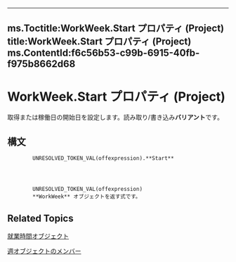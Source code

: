

---
ms.Toctitle:WorkWeek.Start プロパティ (Project)
title:WorkWeek.Start プロパティ (Project)
ms.ContentId:f6c56b53-c99b-6915-40fb-f975b8662d68
---
# WorkWeek.Start プロパティ (Project)




取得または稼働日の開始日を設定します。読み取り/書き込み**バリアント**です。

## 構文

            UNRESOLVED_TOKEN_VAL(offexpression).**Start**




            UNRESOLVED_TOKEN_VAL(offexpression)
            **WorkWeek** オブジェクトを返す式です。



## Related Topics

[就業時間オブジェクト](d2dc3a0a-a869-2675-5e1c-971157a9d499.md)

[週オブジェクトのメンバー](05d0ffdd-dd3d-a2e6-210b-b62071345b17.md)




